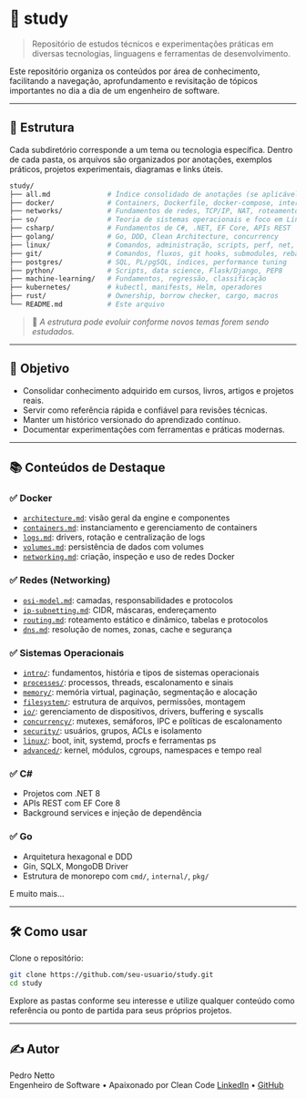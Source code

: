 # 🧠 study

> Repositório de estudos técnicos e experimentações práticas em diversas tecnologias, linguagens e ferramentas de desenvolvimento.

Este repositório organiza os conteúdos por área de conhecimento, facilitando a navegação, aprofundamento e revisitação de tópicos importantes no dia a dia de um engenheiro de software.

---

## 📁 Estrutura

Cada subdiretório corresponde a um tema ou tecnologia específica. Dentro de cada pasta, os arquivos são organizados por anotações, exemplos práticos, projetos experimentais, diagramas e links úteis.

```bash
study/
├── all.md              # Índice consolidado de anotações (se aplicável)
├── docker/             # Containers, Dockerfile, docker-compose, internals
├── networks/           # Fundamentos de redes, TCP/IP, NAT, roteamento, DNS
├── so/                 # Teoria de sistemas operacionais e foco em Linux
├── csharp/             # Fundamentos de C#, .NET, EF Core, APIs REST
├── golang/             # Go, DDD, Clean Architecture, concurrency
├── linux/              # Comandos, administração, scripts, perf, net, file systems
├── git/                # Comandos, fluxos, git hooks, submodules, rebase
├── postgres/           # SQL, PL/pgSQL, índices, performance tuning
├── python/             # Scripts, data science, Flask/Django, PEP8
├── machine-learning/   # Fundamentos, regressão, classificação
├── kubernetes/         # kubectl, manifests, Helm, operadores
├── rust/               # Ownership, borrow checker, cargo, macros
└── README.md           # Este arquivo
```

> 📌 *A estrutura pode evoluir conforme novos temas forem sendo estudados.*

---

## 🎯 Objetivo

- Consolidar conhecimento adquirido em cursos, livros, artigos e projetos reais.
- Servir como referência rápida e confiável para revisões técnicas.
- Manter um histórico versionado do aprendizado contínuo.
- Documentar experimentações com ferramentas e práticas modernas.

---

## 📚 Conteúdos de Destaque

### ✅ Docker
- [`architecture.md`](docker/architecture.md): visão geral da engine e componentes
- [`containers.md`](docker/containers.md): instanciamento e gerenciamento de containers
- [`logs.md`](docker/logs.md): drivers, rotação e centralização de logs
- [`volumes.md`](docker/volumes.md): persistência de dados com volumes
- [`networking.md`](docker/networking.md): criação, inspeção e uso de redes Docker

### ✅ Redes (Networking)
- [`osi-model.md`](networks/osi-model.md): camadas, responsabilidades e protocolos
- [`ip-subnetting.md`](networks/ip-subnetting.md): CIDR, máscaras, endereçamento
- [`routing.md`](networks/routing.md): roteamento estático e dinâmico, tabelas e protocolos
- [`dns.md`](networks/dns.md): resolução de nomes, zonas, cache e segurança

### ✅ Sistemas Operacionais
- [`intro/`](so/intro/): fundamentos, história e tipos de sistemas operacionais
- [`processes/`](so/processes/): processos, threads, escalonamento e sinais
- [`memory/`](so/memory/): memória virtual, paginação, segmentação e alocação
- [`filesystem/`](so/filesystem/): estrutura de arquivos, permissões, montagem
- [`io/`](so/io/): gerenciamento de dispositivos, drivers, buffering e syscalls
- [`concurrency/`](so/concurrency/): mutexes, semáforos, IPC e políticas de escalonamento
- [`security/`](so/security/): usuários, grupos, ACLs e isolamento
- [`linux/`](so/linux/): boot, init, systemd, procfs e ferramentas ps
- [`advanced/`](so/advanced/): kernel, módulos, cgroups, namespaces e tempo real

### ✅ C#
- Projetos com .NET 8
- APIs REST com EF Core 8
- Background services e injeção de dependência

### ✅ Go
- Arquitetura hexagonal e DDD
- Gin, SQLX, MongoDB Driver
- Estrutura de monorepo com `cmd/`, `internal/`, `pkg/`

E muito mais...

---

## 🛠️ Como usar

Clone o repositório:

```bash
git clone https://github.com/seu-usuario/study.git
cd study
```

Explore as pastas conforme seu interesse e utilize qualquer conteúdo como referência ou ponto de partida para seus próprios projetos.

---

## ✍️ Autor

Pedro Netto  
Engenheiro de Software • Apaixonado por Clean Code
[LinkedIn](https://www.linkedin.com/in/nettopedro/) • [GitHub](https://github.com/PedroNetto404)
